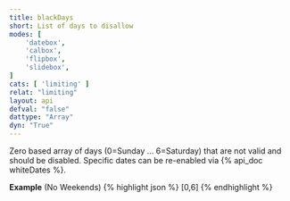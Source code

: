 ```yaml
---
title: blackDays
short: List of days to disallow
modes: [
	'datebox',
	'calbox',
	'flipbox',
	'slidebox',
]
cats: [ 'limiting' ]
relat: "limiting"
layout: api
defval: "false"
dattype: "Array"
dyn: "True"
---
```


Zero based array of days (0=Sunday ... 6=Saturday) that are not valid and 
should be disabled. Specific dates can be re-enabled via {% api_doc whiteDates %}.


**Example** (No Weekends)
{% highlight json %}
[0,6]
{% endhighlight %}

